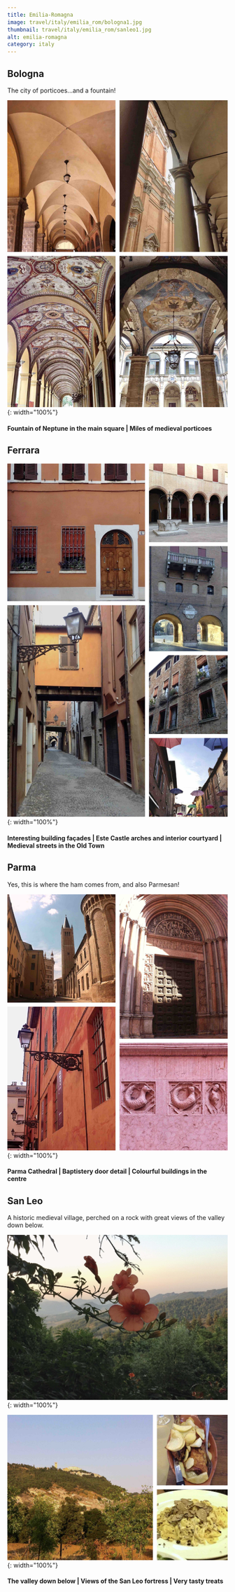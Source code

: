 ```yaml
---
title: Emilia-Romagna
image: travel/italy/emilia_rom/bologna1.jpg
thumbnail: travel/italy/emilia_rom/sanleo1.jpg
alt: emilia-romagna
category: italy
---
```


## Bologna

The city of porticoes...and a fountain!

![porticoes](./assets/img/travel/italy/emilia_rom/bologna2.jpg){: width="100%"}

#### Fountain of Neptune in the main square | Miles of medieval porticoes

## Ferrara

![medieval façades and buildings](./assets/img/travel/italy/emilia_rom/ferrara.jpg){: width="100%"}

#### Interesting building façades | Este Castle arches and interior courtyard | Medieval streets in the Old Town

## Parma

Yes, this is where the ham comes from, and also Parmesan!

![buildings and façade details](./assets/img/travel/italy/emilia_rom/parma.jpg){: width="100%"}

#### Parma Cathedral | Baptistery door detail | Colourful buildings in the centre

## San Leo

A historic medieval village, perched on a rock with great views of the valley down below.

![flower and valley view](./assets/img/travel/italy/emilia_rom/sanleo1.jpg){: width="100%"}

![fortress on a hill and food](./assets/img/travel/italy/emilia_rom/sanleo2.jpg){: width="100%"}

#### The valley down below | Views of the San Leo fortress | Very tasty treats
